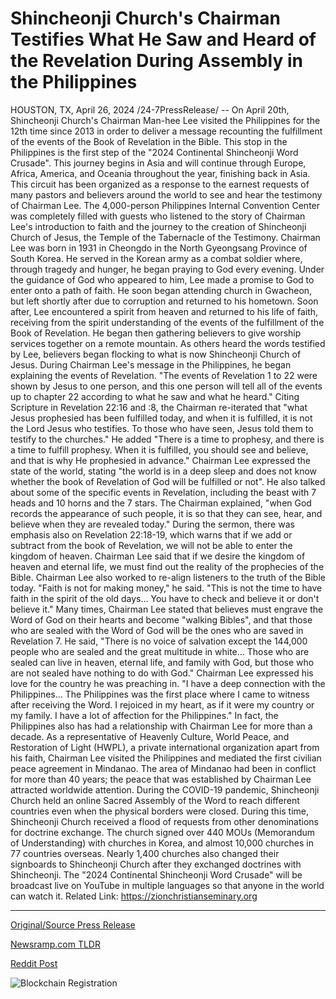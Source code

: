 # Shincheonji Church's Chairman Testifies What He Saw and Heard of the Revelation During Assembly in the Philippines

HOUSTON, TX, April 26, 2024 /24-7PressRelease/ -- On April 20th, Shincheonji Church's Chairman Man-hee Lee visited the Philippines for the 12th time since 2013 in order to deliver a message recounting the fulfillment of the events of the Book of Revelation in the Bible. This stop in the Philippines is the first step of the "2024 Continental Shincheonji Word Crusade". This journey begins in Asia and will continue through Europe, Africa, America, and Oceania throughout the year, finishing back in Asia. This circuit has been organized as a response to the earnest requests of many pastors and believers around the world to see and hear the testimony of Chairman Lee.  The 4,000-person Philippines Internal Convention Center was completely filled with guests who listened to the story of Chairman Lee's introduction to faith and the journey to the creation of Shincheonji Church of Jesus, the Temple of the Tabernacle of the Testimony.   Chairman Lee was born in 1931 in Cheongdo in the North Gyeongsang Province of South Korea. He served in the Korean army as a combat soldier where, through tragedy and hunger, he began praying to God every evening. Under the guidance of God who appeared to him, Lee made a promise to God to enter onto a path of faith. He soon began attending church in Gwacheon, but left shortly after due to corruption and returned to his hometown. Soon after, Lee encountered a spirit from heaven and returned to his life of faith, receiving from the spirit understanding of the events of the fulfillment of the Book of Revelation. He began then gathering believers to give worship services together on a remote mountain. As others heard the words testified by Lee, believers began flocking to what is now Shincheonji Church of Jesus.  During Chairman Lee's message in the Philippines, he began explaining the events of Revelation. "The events of Revelation 1 to 22 were shown by Jesus to one person, and this one person will tell all of the events up to chapter 22 according to what he saw and what he heard." Citing Scripture in Revelation 22:16 and :8, the Chairman re-iterated that "what Jesus prophesied has been fulfilled today, and when it is fulfilled, it is not the Lord Jesus who testifies. To those who have seen, Jesus told them to testify to the churches." He added "There is a time to prophesy, and there is a time to fulfill prophesy. When it is fulfilled, you should see and believe, and that is why He prophesied in advance."  Chairman Lee expressed the state of the world, stating "the world is in a deep sleep and does not know whether the book of Revelation of God will be fulfilled or not". He also talked about some of the specific events in Revelation, including the beast with 7 heads and 10 horns and the 7 stars. The Chairman explained, "when God records the appearance of such people, it is so that they can see, hear, and believe when they are revealed today."  During the sermon, there was emphasis also on Revelation 22:18-19, which warns that if we add or subtract from the book of Revelation, we will not be able to enter the kingdom of heaven. Chairman Lee said that if we desire the kingdom of heaven and eternal life, we must find out the reality of the prophecies of the Bible.   Chairman Lee also worked to re-align listeners to the truth of the Bible today. "Faith is not for making money," he said. "This is not the time to have faith in the spirit of the old days… You have to check and believe it or don't believe it."  Many times, Chairman Lee stated that believes must engrave the Word of God on their hearts and become "walking Bibles", and that those who are sealed with the Word of God will be the ones who are saved in Revelation 7. He said, "There is no voice of salvation except the 144,000 people who are sealed and the great multitude in white… Those who are sealed can live in heaven, eternal life, and family with God, but those who are not sealed have nothing to do with God."  Chairman Lee expressed his love for the country he was preaching in. "I have a deep connection with the Philippines… The Philippines was the first place where I came to witness after receiving the Word. I rejoiced in my heart, as if it were my country or my family. I have a lot of affection for the Philippines."  In fact, the Philippines also has had a relationship with Chairman Lee for more than a decade. As a representative of Heavenly Culture, World Peace, and Restoration of Light (HWPL), a private international organization apart from his faith, Chairman Lee visited the Philippines and mediated the first civilian peace agreement in Mindanao. The area of Mindanao had been in conflict for more than 40 years; the peace that was established by Chairman Lee attracted worldwide attention.  During the COVID-19 pandemic, Shincheonji Church held an online Sacred Assembly of the Word to reach different countries even when the physical borders were closed. During this time, Shincheonji Church received a flood of requests from other denominations for doctrine exchange. The church signed over 440 MOUs (Memorandum of Understanding) with churches in Korea, and almost 10,000 churches in 77 countries overseas. Nearly 1,400 churches also changed their signboards to Shincheonji Church after they exchanged doctrines with Shincheonji.  The "2024 Continental Shincheonji Word Crusade" will be broadcast live on YouTube in multiple languages so that anyone in the world can watch it.  Related Link: https://zionchristianseminary.org 

---

[Original/Source Press Release](https://www.24-7pressrelease.com/press-release/510419/shincheonji-churchs-chairman-testifies-what-he-saw-and-heard-of-the-revelation-during-assembly-in-the-philippines)
                    

[Newsramp.com TLDR](None) 



[Reddit Post](https://www.reddit.com/r/Lifestyle_Culture/comments/1cdezyg/shincheonji_church_chairman_lee_begins_2024/) 



![Blockchain Registration](https://cdn.newsramp.app/24-7PressRelease/qrcode/244/26/riftk4fR.webp)